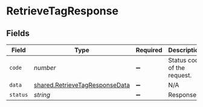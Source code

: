 # RetrieveTagResponse


## Fields

| Field                                                                                   | Type                                                                                    | Required                                                                                | Description                                                                             |
| --------------------------------------------------------------------------------------- | --------------------------------------------------------------------------------------- | --------------------------------------------------------------------------------------- | --------------------------------------------------------------------------------------- |
| `code`                                                                                  | *number*                                                                                | :heavy_minus_sign:                                                                      | Status code of the request.                                                             |
| `data`                                                                                  | [shared.RetrieveTagResponseData](../../../sdk/models/shared/retrievetagresponsedata.md) | :heavy_minus_sign:                                                                      | N/A                                                                                     |
| `status`                                                                                | *string*                                                                                | :heavy_minus_sign:                                                                      | Response                                                                                |